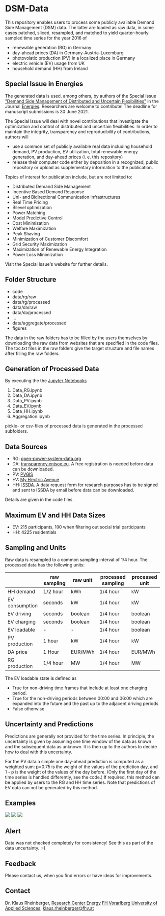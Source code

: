 # DSM-Data

This repository enables users to process some publicly available Demand Side Management (DSM) data. The latter are loaded as raw data, in some cases patched, sliced, resampled, and matched to yield quarter-hourly sampled time series for the year 2016 of 

- renewable generation (RG) in Germany
- day-ahead prices (DA) in Germany-Austria-Luxemburg
- photovolatic production (PV) in a localized place in Germany
- electric vehicle (EV) usage from UK
- household demand (HH) from Ireland

## Special Issue in Energies

The generated data is used, among others, by authors of the Special Issue ["Demand Side Management of Distributed and Uncertain Flexibilities"](https://www.mdpi.com/journal/energies/special_issues/demand_side_management_distributed_uncertain_flexibilities) in the Journal [Energies](https://www.mdpi.com/journal/energies). Researchers are welcome to contribute! The deadline for manuscript submissions is 30 June 2021.

The Special Issue will deal with novel contributions that investigate the optimization and control of distributed and uncertain flexibilities. In order to maintain the integrity, transparency and reproducibility of contributions, authors will

- use a common set of publicly available real data including household demand, PV production, EV utilization, total renewable energy generation, and day-ahead prices (i. e. this repository)
- release their computer code either by deposition in a recognized, public repository or upload as supplementary information to the publication.

Topics of interest for publication include, but are not limited to:

- Distributed Demand Side Management
- Incentive Based Demand Response
- Uni- and Bidirectional Communication Infrastructures
- Real Time Pricing
- Bilevel optimization
- Power Matching
- Model Predictive Control
- Cost Minimization
- Welfare Maximization
- Peak Shaving
- Minimization of Customer Discomfort
- Grid Security Maximization
- Maximization of Renewable Energy Integration
- Power Loss Minimization

Visit the Special Issue's website for further details.

## Folder Structure

- code
- data/rg/raw
- data/rg/processed
- data/da/raw
- data/da/processed
- ...
- data/aggregate/processed
- figures

The data in the raw folders has to be filled by the users themselves by downloading the raw data from websites that are specified in the code files. The toc.txt files in the raw folders give the target structure and file names after filling the raw folders.

## Generation of Processed Data

By executing the the [Jupyter Notebooks](https://jupyter.org/)

1. Data_RG.ipynb
2. Data_DA.ipynb
3. Data_PV.ipynb
4. Data_EV.ipynb
5. Data_HH.ipynb
6. Aggregation.ipynb

pickle- or csv-files of processed data is generated in the processed subfolders.

## Data Sources

- RG: [open-power-system-data.org](https://data.open-power-system-data.org/time_series/)
- DA: [transparency.entsoe.eu](https://transparency.entsoe.eu/transmission-domain/r2/dayAheadPrices/show). A free registration is needed before data can be downloaded.
- PV: [PVGIS](https://re.jrc.ec.europa.eu/pvg_tools/en/tools.html)
- EV: [My Electric Avenue](http://myelectricavenue.info/)
- HH: [ISSDA](https://www.ucd.ie/issda/data/commissionforenergyregulationcer/). A data request form for research purposes has to be signed and sent to ISSDA by email before data can be downloaded.

Details are given in the code files.

## Maximum EV and HH Data Sizes

- EV: 215 participants, 100 when filtering out social trial participants
- HH: 4225 residentials

## Sampling and Units

Raw data is resampled to a common sampling interval of 1/4 hour. The processed data has the following units:

|                | raw sampling | raw unit | processed sampling | processed unit |
|----------------|--------------|----------|--------------------|----------------|
| HH demand      | 1/2 hour     | kWh      | 1/4 hour           | kW             |
| EV consumption | seconds      | kW       | 1/4 hour           | kW             |
| EV driving     | seconds      | boolean  | 1/4 hour           | boolean        |
| EV charging    | seconds      | boolean  | 1/4 hour           | boolean        |
| EV loadable    | -            | -        | 1/4 hour           | boolean        |
| PV production  | 1 hour       | kW       | 1/4 hour           | kW             |
| DA price       | 1 Hour       | EUR/MWh  | 1/4 hour           | EUR/MWh        |
| RG production  | 1/4 hour     | MW       | 1/4 hour           | MW             |

The EV loadable state is defined as

- True for non-driving time frames that include at least one charging period.
- True for the non-driving periods between 00:00 and 06:00 which are expanded into the future and the past up to the adjacent driving periods.
- False otherwise.

## Uncertainty and Predictions

Predictions are generally not provided for the time series. In principle, the uncertainty is given by assuming one time window of the data as known and the subsequent data as unknown. It is then up to the authors to decide how to deal with this uncertainty.

For the PV data a simple one day-ahead prediction is computed as a weighted sum: p=0.75 is the weight of the values of the prediction day, and 1 - p is the weight of the values of the day before. (Only the first day of the time series is handled differently, see the code.) If required, this method can be applied by users to the RG and HH time series. Note that predictions of EV data can not be generated by this method.

## Examples

![](figures/PV_RG_DA_2016-10-10.png)
![](figures/EV_2016-10-10.png)
![](figures/HH_2016-10-10.png)

## Alert

Data was not checked completely for consistency! See this as part of the data uncertainty. :-)


## Feedback

Please contact us, when you find errors or have ideas for improvements.


## Contact

Dr. Klaus Rheinberger, [Research Center Energy](https://www.fhv.at/en/research/energy/)
[FH Vorarlberg University of Applied Sciences](https://www.fhv.at/), [klaus.rheinberger@fhv.at](mailto:klaus.rheinberger@fhv.at)
